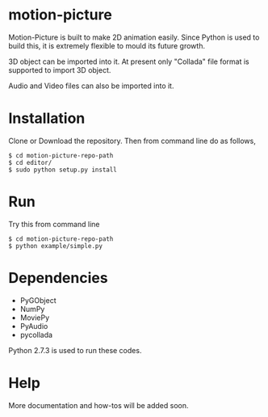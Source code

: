 # motion-picture

Motion-Picture is built to make 2D animation easily.
Since Python is used to build this, it is extremely flexible to mould its future growth.

3D object can be imported into it. At present only "Collada" file format is supported to import 3D object.

Audio and Video files can also be imported into it.

# Installation
Clone or Download the repository.
Then from command line do as follows,
````
$ cd motion-picture-repo-path
$ cd editor/
$ sudo python setup.py install
````
# Run
Try this from command line
````
$ cd motion-picture-repo-path
$ python example/simple.py
````

# Dependencies
* PyGObject
* NumPy
* MoviePy
* PyAudio
* pycollada

Python 2.7.3 is used to run these codes.

# Help
More documentation and how-tos will be added soon.
